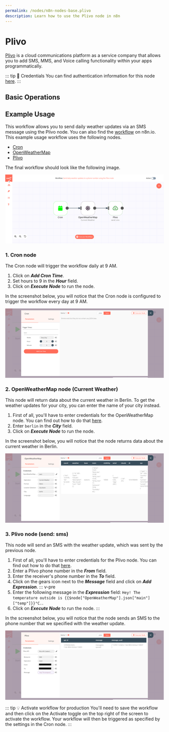 ```yaml
---
permalink: /nodes/n8n-nodes-base.plivo
description: Learn how to use the Plivo node in n8n
---
```


# Plivo

[Plivo](https://www.plivo.com/) is a cloud communications platform as a service company that allows you to add SMS, MMS, and Voice calling functionality within your apps programmatically.

::: tip 🔑 Credentials
You can find authentication information for this node [here](../../../credentials/Plivo/README.md).
:::

## Basic Operations

<Resource node="n8n-nodes-base.plivo" />

## Example Usage

This workflow allows you to send daily weather updates via an SMS message using the Plivo node. You can also find the [workflow](https://n8n.io/workflows/1005) on n8n.io. This example usage workflow uses the following nodes.
- [Cron](../../core-nodes/Cron/README.md)
- [OpenWeatherMap](../../nodes/OpenWeatherMap/README.md)
- [Plivo]()

The final workflow should look like the following image.

![A workflow with the Plivo node](./workflow.png)

### 1. Cron node

The Cron node will trigger the workflow daily at 9 AM.

1. Click on ***Add Cron Time***.
2. Set hours to 9 in the ***Hour*** field.
3. Click on ***Execute Node*** to run the node.

In the screenshot below, you will notice that the Cron node is configured to trigger the workflow every day at 9 AM.

![Using the Cron node to trigger the workflow daily at 9 am](./Cron_node.png)

### 2. OpenWeatherMap node (Current Weather)

This node will return data about the current weather in Berlin. To get the weather updates for your city, you can enter the name of your city instead.

1. First of all, you'll have to enter credentials for the OpenWeatherMap node. You can find out how to do that [here](../../../credentials/OpenWeatherMap/README.md).
2. Enter `berlin` in the ***City*** field.
3. Click on ***Execute Node*** to run the node.

In the screenshot below, you will notice that the node returns data about the current weather in Berlin.

![Using the OpenWeatherMap node to get weather updates for Berlin](./OpenWeatherMap_node.png)

### 3. Plivo node (send: sms)

This node will send an SMS with the weather update, which was sent by the previous node.

1. First of all, you'll have to enter credentials for the Plivo node. You can find out how to do that [here](../../../credentials/Plivo/README.md).
2. Enter a Plivo phone number in the ***From*** field.
3. Enter the receiver's phone number in the ***To*** field.
4. Click on the gears icon next to the ***Message*** field and click on ***Add Expression***.
::: v-pre
5. Enter the following message in the ***Expression*** field: `Hey! The temperature outside is {{$node["OpenWeatherMap"].json["main"]["temp"]}}°C.`.
6. Click on ***Execute Node*** to run the node.
:::

In the screenshot below, you will notice that the node sends an SMS to the phone number that we specified with the weather update.

![Using the Plivo node to send weather updates via SMS](./Plivo_node.png)

::: tip 💡 Activate workflow for production
You'll need to save the workflow and then click on the Activate toggle on the top right of the screen to activate the workflow. Your workflow will then be triggered as specified by the settings in the Cron node.
:::
